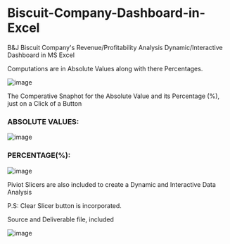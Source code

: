 # Biscuit-Company-Dashboard-in-Excel
B&amp;J Biscuit Company's Revenue/Profitability Analysis Dynamic/Interactive Dashboard in MS Excel

Computations are in Absolute Values along with there Percentages.

![image](https://github.com/user-attachments/assets/b1a3a55f-d4b4-47d7-90cd-2294c484729f)

The Comperative Snaphot for the Absolute Value and its Percentage (%), just on a Click of a Button

### **ABSOLUTE VALUES:**
    
  ![image](https://github.com/user-attachments/assets/e53d2c16-6e27-4ff7-9fab-8be0812015f6)

### **PERCENTAGE(%):**
    
  ![image](https://github.com/user-attachments/assets/5c308e82-176c-4e8c-86c8-b98cb84fc78b)



Piviot Slicers are also included to create a Dynamic and Interactive Data Analysis

P.S: Clear Slicer button is incorporated.

Source and Deliverable file, included

![image](https://github.com/user-attachments/assets/3ee4de5d-6186-44f2-8757-9a4fa942e715)



